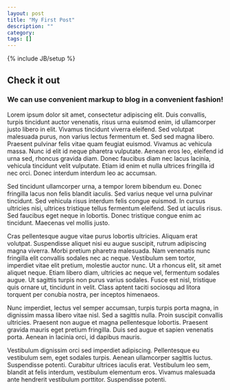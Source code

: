 ```yaml
---
layout: post
title: "My First Post"
description: ""
category: 
tags: []
---
```

{% include JB/setup %}

## Check it out

### We can use convenient markup to blog in a convenient fashion!

Lorem ipsum dolor sit amet, consectetur adipiscing elit. Duis convallis, turpis tincidunt auctor venenatis, risus urna euismod enim, id ullamcorper justo libero in elit. Vivamus tincidunt viverra eleifend. Sed volutpat malesuada purus, non varius lectus fermentum et. Sed sed magna libero. Praesent pulvinar felis vitae quam feugiat euismod. Vivamus ac vehicula massa. Nunc id elit id neque pharetra vulputate. Aenean eros leo, eleifend id urna sed, rhoncus gravida diam. Donec faucibus diam nec lacus lacinia, vehicula tincidunt velit vulputate. Etiam id enim et nulla ultrices fringilla id nec orci. Donec interdum interdum leo ac accumsan.

Sed tincidunt ullamcorper urna, a tempor lorem bibendum eu. Donec fringilla lacus non felis blandit iaculis. Sed varius neque vel urna pulvinar tincidunt. Sed vehicula risus interdum felis congue euismod. In cursus ultricies nisi, ultrices tristique tellus fermentum eleifend. Sed ut iaculis risus. Sed faucibus eget neque in lobortis. Donec tristique congue enim ac tincidunt. Maecenas vel mollis justo.

Cras pellentesque augue vitae purus lobortis ultricies. Aliquam erat volutpat. Suspendisse aliquet nisi eu augue suscipit, rutrum adipiscing magna viverra. Morbi pretium pharetra malesuada. Nam venenatis nunc fringilla elit convallis sodales nec ac neque. Vestibulum sem tortor, imperdiet vitae elit pretium, molestie auctor nunc. Ut a rhoncus elit, sit amet aliquet neque. Etiam libero diam, ultricies ac neque vel, fermentum sodales augue. Ut sagittis turpis non purus varius sodales. Fusce est nisl, tristique quis ornare ut, tincidunt in velit. Class aptent taciti sociosqu ad litora torquent per conubia nostra, per inceptos himenaeos.

Nunc imperdiet, lectus vel semper accumsan, turpis turpis porta magna, in dignissim massa libero vitae nisl. Sed a sagittis nulla. Proin suscipit convallis ultricies. Praesent non augue et magna pellentesque lobortis. Praesent gravida mauris eget pretium fringilla. Duis sed augue et sapien venenatis porta. Aenean in lacinia orci, id dapibus mauris.

Vestibulum dignissim orci sed imperdiet adipiscing. Pellentesque eu vestibulum sem, eget sodales turpis. Aenean ullamcorper sagittis luctus. Suspendisse potenti. Curabitur ultrices iaculis erat. Vestibulum leo sem, blandit at felis interdum, vestibulum elementum eros. Vivamus malesuada ante hendrerit vestibulum porttitor. Suspendisse potenti.

